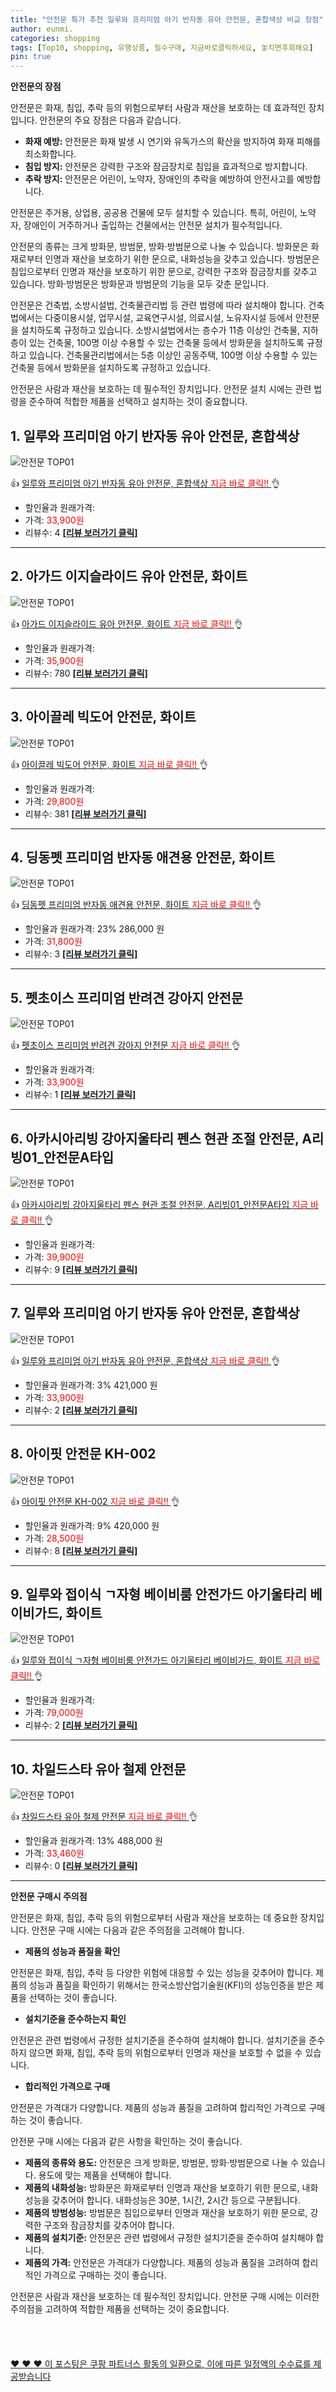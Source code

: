 ```yaml
---
title: "안전문 특가 추천 일루와 프리미엄 아기 반자동 유아 안전문, 혼합색상 비교 장점"
author: eunmi.
categories: shopping
tags: [Top10, shopping, 유행상품, 필수구매, 지금바로클릭하세요, 놓치면후회해요]
pin: true
---
```

**안전문의 장점**

안전문은 화재, 침입, 추락 등의 위험으로부터 사람과 재산을 보호하는 데 효과적인 장치입니다. 안전문의 주요 장점은 다음과 같습니다.

* **화재 예방:** 안전문은 화재 발생 시 연기와 유독가스의 확산을 방지하여 화재 피해를 최소화합니다.
* **침입 방지:** 안전문은 강력한 구조와 잠금장치로 침입을 효과적으로 방지합니다.
* **추락 방지:** 안전문은 어린이, 노약자, 장애인의 추락을 예방하여 안전사고를 예방합니다.

안전문은 주거용, 상업용, 공공용 건물에 모두 설치할 수 있습니다. 특히, 어린이, 노약자, 장애인이 거주하거나 출입하는 건물에서는 안전문 설치가 필수적입니다.

안전문의 종류는 크게 방화문, 방범문, 방화·방범문으로 나눌 수 있습니다. 방화문은 화재로부터 인명과 재산을 보호하기 위한 문으로, 내화성능을 갖추고 있습니다. 방범문은 침입으로부터 인명과 재산을 보호하기 위한 문으로, 강력한 구조와 잠금장치를 갖추고 있습니다. 방화·방범문은 방화문과 방범문의 기능을 모두 갖춘 문입니다.

안전문은 건축법, 소방시설법, 건축물관리법 등 관련 법령에 따라 설치해야 합니다. 건축법에서는 다중이용시설, 업무시설, 교육연구시설, 의료시설, 노유자시설 등에서 안전문을 설치하도록 규정하고 있습니다. 소방시설법에서는 층수가 11층 이상인 건축물, 지하층이 있는 건축물, 100명 이상 수용할 수 있는 건축물 등에서 방화문을 설치하도록 규정하고 있습니다. 건축물관리법에서는 5층 이상인 공동주택, 100명 이상 수용할 수 있는 건축물 등에서 방화문을 설치하도록 규정하고 있습니다.

안전문은 사람과 재산을 보호하는 데 필수적인 장치입니다. 안전문 설치 시에는 관련 법령을 준수하여 적합한 제품을 선택하고 설치하는 것이 중요합니다.

   

## 1. 일루와 프리미엄 아기 반자동 유아 안전문, 혼합색상

![안전문 TOP01](https://thumbnail9.coupangcdn.com/thumbnails/remote/230x230ex/image/vendor_inventory/4219/946e072f88ff77f11f65721f937b9dfce603434aea38520474c1e0d6ce80.jpg)


👍 [일루와 프리미엄 아기 반자동 유아 안전문, 혼합색상 <font color=red> 지금 바로 클릭!! </font> ](https://link.coupang.com/re/AFFSDP?lptag=AF3617701&subid=GithubCoopas&pageKey=7219635667&traceid=V0-153&itemId=18291848604&vendorItemId=85488570276) 👌 


- 할인율과 원래가격: 
- 가격: <span style='color:red'>33,900원</span>
- 리뷰수: 4  [**[리뷰 보러가기 클릭]**](https://link.coupang.com/re/AFFSDP?lptag=AF3617701&subid=GithubCoopas&pageKey=7219635667&traceid=V0-153&itemId=18291848604&vendorItemId=85488570276)

---


   

## 2. 아가드 이지슬라이드 유아 안전문, 화이트

![안전문 TOP01](https://thumbnail7.coupangcdn.com/thumbnails/remote/230x230ex/image/retail/images/3669930985239474-51312b28-0cba-4132-b606-5cf5db9a217e.jpg)


👍 [아가드 이지슬라이드 유아 안전문, 화이트 <font color=red> 지금 바로 클릭!! </font> ](https://link.coupang.com/re/AFFSDP?lptag=AF3617701&subid=GithubCoopas&pageKey=7634606244&traceid=V0-153&itemId=79694470&vendorItemId=3134942918) 👌 


- 할인율과 원래가격: 
- 가격: <span style='color:red'>35,900원</span>
- 리뷰수: 780  [**[리뷰 보러가기 클릭]**](https://link.coupang.com/re/AFFSDP?lptag=AF3617701&subid=GithubCoopas&pageKey=7634606244&traceid=V0-153&itemId=79694470&vendorItemId=3134942918)

---


   

## 3. 아이끌레 빅도어 안전문, 화이트

![안전문 TOP01](https://thumbnail8.coupangcdn.com/thumbnails/remote/230x230ex/image/retail/images/519438980875651-db1fd274-2ab1-49a0-a8e2-7159ef17a63b.jpg)


👍 [아이끌레 빅도어 안전문, 화이트 <font color=red> 지금 바로 클릭!! </font> ](https://link.coupang.com/re/AFFSDP?lptag=AF3617701&subid=GithubCoopas&pageKey=1929985795&traceid=V0-153&itemId=3276456209&vendorItemId=71263454089) 👌 


- 할인율과 원래가격: 
- 가격: <span style='color:red'>29,800원</span>
- 리뷰수: 381  [**[리뷰 보러가기 클릭]**](https://link.coupang.com/re/AFFSDP?lptag=AF3617701&subid=GithubCoopas&pageKey=1929985795&traceid=V0-153&itemId=3276456209&vendorItemId=71263454089)

---


   

## 4. 딩동펫 프리미엄 반자동 애견용 안전문, 화이트

![안전문 TOP01](https://thumbnail9.coupangcdn.com/thumbnails/remote/230x230ex/image/retail/images/4347660533355525-13f2630c-e724-4c06-b599-604bcb8fea30.jpg)


👍 [딩동펫 프리미엄 반자동 애견용 안전문, 화이트 <font color=red> 지금 바로 클릭!! </font> ](https://link.coupang.com/re/AFFSDP?lptag=AF3617701&subid=GithubCoopas&pageKey=91879026&traceid=V0-153&itemId=178911429&vendorItemId=3428207074) 👌 


- 할인율과 원래가격: 23%  286,000   원
- 가격: <span style='color:red'>31,800원</span>
- 리뷰수: 3  [**[리뷰 보러가기 클릭]**](https://link.coupang.com/re/AFFSDP?lptag=AF3617701&subid=GithubCoopas&pageKey=91879026&traceid=V0-153&itemId=178911429&vendorItemId=3428207074)

---


   

## 5. 펫초이스 프리미엄 반려견 강아지 안전문

![안전문 TOP01](https://thumbnail6.coupangcdn.com/thumbnails/remote/230x230ex/image/vendor_inventory/ef57/620fcf338dadf0af545dfe2f2a9673f0e101ee69fa6f752abdd5af78f858.jpg)


👍 [펫초이스 프리미엄 반려견 강아지 안전문 <font color=red> 지금 바로 클릭!! </font> ](https://link.coupang.com/re/AFFSDP?lptag=AF3617701&subid=GithubCoopas&pageKey=7182947430&traceid=V0-153&itemId=18119632908&vendorItemId=85339307607) 👌 


- 할인율과 원래가격: 
- 가격: <span style='color:red'>33,900원</span>
- 리뷰수: 1  [**[리뷰 보러가기 클릭]**](https://link.coupang.com/re/AFFSDP?lptag=AF3617701&subid=GithubCoopas&pageKey=7182947430&traceid=V0-153&itemId=18119632908&vendorItemId=85339307607)

---


   

## 6. 아카시아리빙 강아지울타리 펜스 현관 조절 안전문, A리빙01_안전문A타입

![안전문 TOP01](https://thumbnail6.coupangcdn.com/thumbnails/remote/230x230ex/image/vendor_inventory/b6a0/9e2cd86af8f6a2183b3296f480c53a4c528ee99748de6e542d146af1a4ae.jpg)


👍 [아카시아리빙 강아지울타리 펜스 현관 조절 안전문, A리빙01_안전문A타입 <font color=red> 지금 바로 클릭!! </font> ](https://link.coupang.com/re/AFFSDP?lptag=AF3617701&subid=GithubCoopas&pageKey=6355243074&traceid=V0-153&itemId=13390976625&vendorItemId=80645803698) 👌 


- 할인율과 원래가격: 
- 가격: <span style='color:red'>39,900원</span>
- 리뷰수: 9  [**[리뷰 보러가기 클릭]**](https://link.coupang.com/re/AFFSDP?lptag=AF3617701&subid=GithubCoopas&pageKey=6355243074&traceid=V0-153&itemId=13390976625&vendorItemId=80645803698)

---


   

## 7. 일루와 프리미엄 아기 반자동 유아 안전문, 혼합색상

![안전문 TOP01](https://thumbnail9.coupangcdn.com/thumbnails/remote/230x230ex/image/vendor_inventory/4219/946e072f88ff77f11f65721f937b9dfce603434aea38520474c1e0d6ce80.jpg)


👍 [일루와 프리미엄 아기 반자동 유아 안전문, 혼합색상 <font color=red> 지금 바로 클릭!! </font> ](https://link.coupang.com/re/AFFSDP?lptag=AF3617701&subid=GithubCoopas&pageKey=7219635667&traceid=V0-153&itemId=18291848604&vendorItemId=85488570276) 👌 


- 할인율과 원래가격: 3%  421,000   원
- 가격: <span style='color:red'>33,900원</span>
- 리뷰수: 2  [**[리뷰 보러가기 클릭]**](https://link.coupang.com/re/AFFSDP?lptag=AF3617701&subid=GithubCoopas&pageKey=7219635667&traceid=V0-153&itemId=18291848604&vendorItemId=85488570276)

---


   

## 8. 아이핏 안전문 KH-002

![안전문 TOP01](https://thumbnail10.coupangcdn.com/thumbnails/remote/230x230ex/image/retail/images/2016/07/22/15/6/0dd20536-e2fb-4dae-b507-feab410f89f7.jpg)


👍 [아이핏 안전문 KH-002 <font color=red> 지금 바로 클릭!! </font> ](https://link.coupang.com/re/AFFSDP?lptag=AF3617701&subid=GithubCoopas&pageKey=9691180&traceid=V0-153&itemId=42807357&vendorItemId=3037304598) 👌 


- 할인율과 원래가격: 9%  420,000   원
- 가격: <span style='color:red'>28,500원</span>
- 리뷰수: 8  [**[리뷰 보러가기 클릭]**](https://link.coupang.com/re/AFFSDP?lptag=AF3617701&subid=GithubCoopas&pageKey=9691180&traceid=V0-153&itemId=42807357&vendorItemId=3037304598)

---


   

## 9. 일루와 접이식 ㄱ자형 베이비룸 안전가드 아기울타리 베이비가드, 화이트

![안전문 TOP01](https://thumbnail8.coupangcdn.com/thumbnails/remote/230x230ex/image/vendor_inventory/f27d/f58991119b89a063db1815ef7f77ac687062671aaf7642268c20fb1de90c.jpg)


👍 [일루와 접이식 ㄱ자형 베이비룸 안전가드 아기울타리 베이비가드, 화이트 <font color=red> 지금 바로 클릭!! </font> ](https://link.coupang.com/re/AFFSDP?lptag=AF3617701&subid=GithubCoopas&pageKey=7110228648&traceid=V0-153&itemId=17772820375&vendorItemId=84892616676) 👌 


- 할인율과 원래가격: 
- 가격: <span style='color:red'>79,000원</span>
- 리뷰수: 2  [**[리뷰 보러가기 클릭]**](https://link.coupang.com/re/AFFSDP?lptag=AF3617701&subid=GithubCoopas&pageKey=7110228648&traceid=V0-153&itemId=17772820375&vendorItemId=84892616676)

---


   

## 10. 차일드스타 유아 철제 안전문

![안전문 TOP01](https://thumbnail8.coupangcdn.com/thumbnails/remote/230x230ex/image/product/image/vendoritem/2018/10/26/3022845043/25bb48c4-c258-43fa-822a-fa1c10a42341.jpg)


👍 [차일드스타 유아 철제 안전문 <font color=red> 지금 바로 클릭!! </font> ](https://link.coupang.com/re/AFFSDP?lptag=AF3617701&subid=GithubCoopas&pageKey=3263169&traceid=V0-153&itemId=15121496&vendorItemId=3022845043) 👌 


- 할인율과 원래가격: 13%  488,000   원
- 가격: <span style='color:red'>33,460원</span>
- 리뷰수: 0  [**[리뷰 보러가기 클릭]**](https://link.coupang.com/re/AFFSDP?lptag=AF3617701&subid=GithubCoopas&pageKey=3263169&traceid=V0-153&itemId=15121496&vendorItemId=3022845043)

---
**안전문 구매시 주의점**

안전문은 화재, 침입, 추락 등의 위험으로부터 사람과 재산을 보호하는 데 중요한 장치입니다. 안전문 구매 시에는 다음과 같은 주의점을 고려해야 합니다.

* **제품의 성능과 품질을 확인**

안전문은 화재, 침입, 추락 등 다양한 위험에 대응할 수 있는 성능을 갖추어야 합니다. 제품의 성능과 품질을 확인하기 위해서는 한국소방산업기술원(KFI)의 성능인증을 받은 제품을 선택하는 것이 좋습니다.

* **설치기준을 준수하는지 확인**

안전문은 관련 법령에서 규정한 설치기준을 준수하여 설치해야 합니다. 설치기준을 준수하지 않으면 화재, 침입, 추락 등의 위험으로부터 인명과 재산을 보호할 수 없을 수 있습니다.

* **합리적인 가격으로 구매**

안전문은 가격대가 다양합니다. 제품의 성능과 품질을 고려하여 합리적인 가격으로 구매하는 것이 좋습니다.

안전문 구매 시에는 다음과 같은 사항을 확인하는 것이 좋습니다.

* **제품의 종류와 용도:** 안전문은 크게 방화문, 방범문, 방화·방범문으로 나눌 수 있습니다. 용도에 맞는 제품을 선택해야 합니다.
* **제품의 내화성능:** 방화문은 화재로부터 인명과 재산을 보호하기 위한 문으로, 내화성능을 갖추어야 합니다. 내화성능은 30분, 1시간, 2시간 등으로 구분됩니다.
* **제품의 방범성능:** 방범문은 침입으로부터 인명과 재산을 보호하기 위한 문으로, 강력한 구조와 잠금장치를 갖추어야 합니다.
* **제품의 설치기준:** 안전문은 관련 법령에서 규정한 설치기준을 준수하여 설치해야 합니다.
* **제품의 가격:** 안전문은 가격대가 다양합니다. 제품의 성능과 품질을 고려하여 합리적인 가격으로 구매하는 것이 좋습니다.

안전문은 사람과 재산을 보호하는 데 필수적인 장치입니다. 안전문 구매 시에는 이러한 주의점을 고려하여 적합한 제품을 선택하는 것이 중요합니다.<br><br><br><br><br> [ ❤ ❤ ❤ 이 포스팅은 쿠팡 파트너스 활동의 일환으로, 이에 따른 일정액의 수수료를 제공받습니다](https://link.coupang.com/a/bcEFyh)